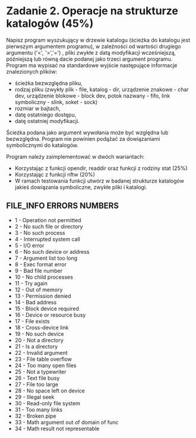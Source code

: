 # Zadanie 2. Operacje na strukturze katalogów (45%)
Napisz program wyszukujący w drzewie katalogu (ścieżka do katalogu jest pierwszym argumentem programu), 
w zależności od wartości drugiego argumentu ('<', '>','=') , pliki zwykłe z datą modyfikacji wcześniejszą, późniejszą lub 
równą dacie podanej jako trzeci argument programu. Program ma wypisać na standardowe wyjście następujące informacje znalezionych plików:

* ścieżka bezwzględna pliku,
* rodzaj pliku (zwykły plik - file, katalog - dir, urządzenie znakowe - char dev, urządzenie blokowe - block dev, potok nazwany - fifo, link symboliczny - slink, soket - sock) 
* rozmiar w bajtach,
* datę ostatniego dostępu,
* datę ostatniej modyfikacji.

Ścieżka podana jako argument wywołania może być względna lub bezwzględna.  Program nie powinien podążać za dowiązaniami symbolicznymi do katalogów.

Program należy zaimplementować w dwóch wariantach:
* Korzystając z funkcji opendir, readdir oraz funkcji z rodziny stat (25%)
* Korzystając z funkcji nftw (20%)
* W ramach testowania funkcji utwórz w badanej strukturze katalogów jakieś dowiązania symboliczne, zwykłe pliki i katalogi.

## FILE_INFO ERRORS NUMBERS
* 1	 - Operation not permitted
* 2	 - No such file or directory
* 3	 - No such process
* 4	 - Interrupted system call
* 5	 - I/O error
* 6	 - No such device or address
* 7	 - Argument list too long
* 8	 - Exec format error
* 9	 - Bad file number
* 10 -  No child processes
* 11 -  Try again
* 12 -  Out of memory
* 13 -  Permission denied
* 14 -  Bad address
* 15 -  Block device required
* 16 -  Device or resource busy
* 17 -  File exists
* 18 -  Cross-device link
* 19 -  No such device
* 20 -  Not a directory
* 21 -  Is a directory
* 22 -  Invalid argument
* 23 -  File table overflow
* 24 -  Too many open files
* 25 -  Not a typewriter
* 26 -  Text file busy
* 27 -  File too large
* 28 -  No space left on device
* 29 -  Illegal seek
* 30 -  Read-only file system
* 31 -  Too many links
* 32 -  Broken pipe
* 33 -  Math argument out of domain of func
* 34 -  Math result not representable